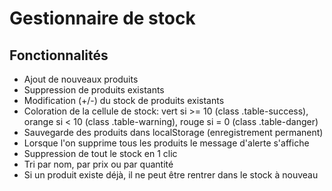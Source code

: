 <html>

<h1>Gestionnaire de stock</h1>

<h2>Fonctionnalités </h2>
<ul>
  <li>Ajout de nouveaux produits</li>
  <li>Suppression de produits existants</li>
  <li>Modification (+/-) du stock de produits existants</li>
  <li>Coloration de la cellule de stock: vert si >= 10 (class .table-success), orange si < 10 (class .table-warning), rouge si = 0 (class .table-danger)</li>
  <li>Sauvegarde des produits dans localStorage (enregistrement permanent)</li>
  <li>Lorsque l'on supprime tous les produits le message d'alerte s'affiche</li>
  <li>Suppression de tout le stock en 1 clic</li>
  <li>Tri par nom, par prix ou par quantité</li>
  <li>Si un produit existe déjà, il ne peut être rentrer dans le stock à nouveau</li>
</ul>

</html>